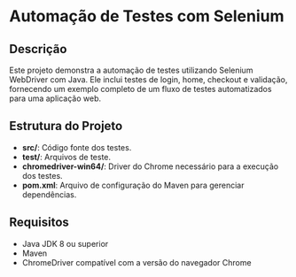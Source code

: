 # Automação de Testes com Selenium

## Descrição
Este projeto demonstra a automação de testes utilizando Selenium WebDriver com Java. Ele inclui testes de login, home, checkout e validação, fornecendo um exemplo completo de um fluxo de testes automatizados para uma aplicação web.

## Estrutura do Projeto
- **src/**: Código fonte dos testes.
- **test/**: Arquivos de teste.
- **chromedriver-win64/**: Driver do Chrome necessário para a execução dos testes.
- **pom.xml**: Arquivo de configuração do Maven para gerenciar dependências.

## Requisitos
- Java JDK 8 ou superior
- Maven
- ChromeDriver compatível com a versão do navegador Chrome
